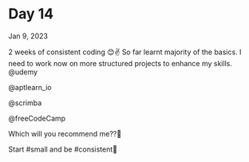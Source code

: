 # Day 14

Jan 9, 2023

2 weeks of consistent coding 😊✌️
So far learnt majority of the basics. I need to work now on more structured projects to enhance my skills.
@udemy
 
@aptlearn_io
 
@scrimba
 
@freeCodeCamp
  
Which will you recommend me??🤔

Start #small and be #consistent🚀